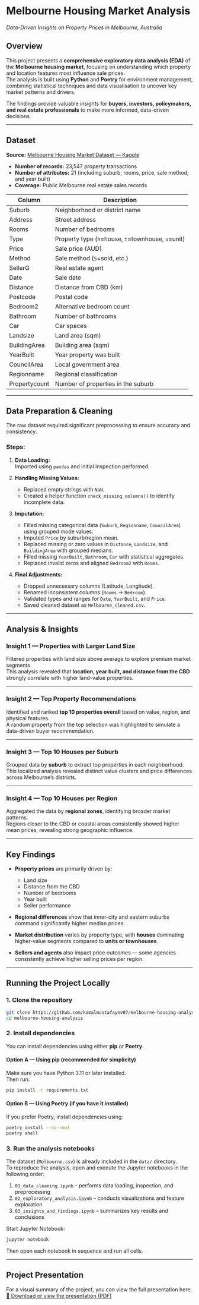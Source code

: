 # Melbourne Housing Market Analysis  
*Data-Driven Insights on Property Prices in Melbourne, Australia*

## Overview  
This project presents a **comprehensive exploratory data analysis (EDA)** of the **Melbourne housing market**, focusing on understanding which property and location features most influence sale prices.  
The analysis is built using **Python** and **Poetry** for environment management, combining statistical techniques and data visualisation to uncover key market patterns and drivers.

The findings provide valuable insights for **buyers, investors, policymakers, and real estate professionals** to make more informed, data-driven decisions.

---

## Dataset  

**Source:** [Melbourne Housing Market Dataset — Kaggle](https://www.kaggle.com/datasets/anthonypino/melbourne-housing-market)

- **Number of records:** 23,547 property transactions  
- **Number of attributes:** 21 (including suburb, rooms, price, sale method, and year built)  
- **Coverage:** Public Melbourne real estate sales records  

| Column | Description |
|---------|--------------|
| Suburb | Neighborhood or district name |
| Address | Street address |
| Rooms | Number of bedrooms |
| Type | Property type (`h`=house, `t`=townhouse, `u`=unit) |
| Price | Sale price (AUD) |
| Method | Sale method (`S`=sold, etc.) |
| SellerG | Real estate agent |
| Date | Sale date |
| Distance | Distance from CBD (km) |
| Postcode | Postal code |
| Bedroom2 | Alternative bedroom count |
| Bathroom | Number of bathrooms |
| Car | Car spaces |
| Landsize | Land area (sqm) |
| BuildingArea | Building area (sqm) |
| YearBuilt | Year property was built |
| CouncilArea | Local government area |
| Regionname | Regional classification |
| Propertycount | Number of properties in the suburb |

---

## Data Preparation & Cleaning  

The raw dataset required significant preprocessing to ensure accuracy and consistency.  

### Steps:
1. **Data Loading:**  
   Imported using `pandas` and initial inspection performed.

2. **Handling Missing Values:**  
   - Replaced empty strings with `NaN`.  
   - Created a helper function `check_missing_columns()` to identify incomplete data.  

3. **Imputation:**  
   - Filled missing categorical data (`Suburb`, `Regionname`, `CouncilArea`) using grouped mode values.  
   - Imputed `Price` by suburb/region mean.  
   - Replaced missing or zero values in `Distance`, `Landsize`, and `BuildingArea` with grouped medians.  
   - Filled missing `YearBuilt`, `Bathroom`, `Car` with statistical aggregates.  
   - Replaced invalid zeros and aligned `Bedroom2` with `Rooms`.

4. **Final Adjustments:**  
   - Dropped unnecessary columns (Latitude, Longitude).  
   - Renamed inconsistent columns (`Rooms` → `Bedroom`).  
   - Validated types and ranges for `Date`, `YearBuilt`, and `Price`.  
   - Saved cleaned dataset as `Melbourne_cleaned.csv`.

---

## Analysis & Insights  

### **Insight 1 — Properties with Larger Land Size**  
Filtered properties with land size above average to explore premium market segments.  
This analysis revealed that **location, year built, and distance from the CBD** strongly correlate with higher land-value properties.

---

### **Insight 2 — Top Property Recommendations**  
Identified and ranked **top 10 properties overall** based on value, region, and physical features.  
A random property from the top selection was highlighted to simulate a data-driven buyer recommendation.

---

### **Insight 3 — Top 10 Houses per Suburb**  
Grouped data by **suburb** to extract top properties in each neighborhood.  
This localized analysis revealed distinct value clusters and price differences across Melbourne’s districts.

---

### **Insight 4 — Top 10 Houses per Region**  
Aggregated the data by **regional zones**, identifying broader market patterns.  
Regions closer to the CBD or coastal areas consistently showed higher mean prices, revealing strong geographic influence.

---

## Key Findings  

- **Property prices** are primarily driven by:
  - Land size  
  - Distance from the CBD  
  - Number of bedrooms  
  - Year built  
  - Seller performance  

- **Regional differences** show that inner-city and eastern suburbs command significantly higher median prices.  

- **Market distribution** varies by property type, with **houses** dominating higher-value segments compared to **units or townhouses**.

- **Sellers and agents** also impact price outcomes — some agencies consistently achieve higher selling prices per region.

---

## Running the Project Locally  

### 1. Clone the repository  
```bash
git clone https://github.com/kamalmustafayev07/melbourne-housing-analysis.git
cd melbourne-housing-analysis
```

### 2. Install dependencies  
You can install dependencies using either **pip** or **Poetry**.

#### Option A — Using pip (recommended for simplicity)
Make sure you have Python 3.11 or later installed.  
Then run:  
```bash
pip install -r requirements.txt
```

#### Option B — Using Poetry (if you have it installed)
If you prefer Poetry, install dependencies using:  
```bash
poetry install --no-root
poetry shell
```

### 3. Run the analysis notebooks  
The dataset (`Melbourne.csv`) is already included in the `data/` directory.  
To reproduce the analysis, open and execute the Jupyter notebooks in the following order:

1. `01_data_cleaning.ipynb` – performs data loading, inspection, and preprocessing  
2. `02_exploratory_analysis.ipynb` – conducts visualizations and feature exploration  
3. `03_insights_and_findings.ipynb` – summarizes key results and conclusions  

Start Jupyter Notebook:
```bash
jupyter notebook
```
Then open each notebook in sequence and run all cells. 

---

## Project Presentation  

For a visual summary of the project, you can view the full presentation here:  
[📄 Download or view the presentation (PDF)](./Melbourne_Housing_Presentation.pdf)


